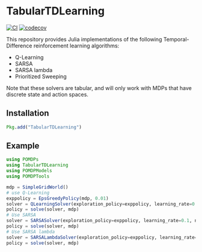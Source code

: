 # TabularTDLearning

[![CI](https://github.com/JuliaPOMDP/TabularTDLearning.jl/actions/workflows/CI.yml/badge.svg)](https://github.com/JuliaPOMDP/TabularTDLearning.jl/actions/workflows/CI.yml)
[![codecov](https://codecov.io/gh/JuliaPOMDP/TabularTDLearning.jl/branch/master/graph/badge.svg?token=vuJ6Ax5SQj)](https://codecov.io/gh/JuliaPOMDP/TabularTDLearning.jl)

This repository provides Julia implementations of the following Temporal-Difference reinforcement learning algorithms:

- Q-Learning
- SARSA
- SARSA lambda
- Prioritized Sweeping

Note that these solvers are tabular, and will only work with MDPs that have discrete state and action spaces.

## Installation

```julia
Pkg.add("TabularTDLearning")
```

## Example

```julia
using POMDPs
using TabularTDLearning
using POMDPModels
using POMDPTools

mdp = SimpleGridWorld()
# use Q-Learning
exppolicy = EpsGreedyPolicy(mdp, 0.01)
solver = QLearningSolver(exploration_policy=exppolicy, learning_rate=0.1, n_episodes=5000, max_episode_length=50, eval_every=50, n_eval_traj=100)
policy = solve(solver, mdp)
# Use SARSA
solver = SARSASolver(exploration_policy=exppolicy, learning_rate=0.1, n_episodes=5000, max_episode_length=50, eval_every=50, n_eval_traj=100)
policy = solve(solver, mdp)
# Use SARSA lambda
solver = SARSALambdaSolver(exploration_policy=exppolicy, learning_rate=0.1, lambda=0.9, n_episodes=5000, max_episode_length=50, eval_every=50, n_eval_traj=100)
policy = solve(solver, mdp)

```

